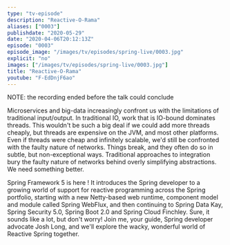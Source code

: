 ```yaml
---
type: "tv-episode"
description: "Reactive-O-Rama"
aliases: ["0003"]
publishdate: "2020-05-29"
date: "2020-04-06T20:12:13Z"
episode: "0003"
episode_image: "/images/tv/episodes/spring-live/0003.jpg"
explicit: "no"
images: ["/images/tv/episodes/spring-live/0003.jpg"]
title: "Reactive-O-Rama"
youtube: "F-EdDnjF6ao"
---
```


NOTE: the recording ended before the talk could conclude

Microservices and big-data increasingly confront us with the limitations of traditional input/output. In traditional IO, work that is IO-bound dominates threads. This wouldn't be such a big deal if we could add more threads cheaply, but threads are expensive on the JVM, and most other platforms. Even if threads were cheap and infinitely scalable, we'd still be confronted with the faulty nature of networks. Things break, and they often do so in subtle, but non-exceptional ways. Traditional approaches to integration bury the faulty nature of networks behind overly simplifying abstractions. We need something better.

Spring Framework 5 is here ! It introduces the Spring developer to a growing world of support for reactive programming across the Spring portfolio, starting with a new Netty-based web runtime, component model and module called Spring WebFlux, and then continuing to Spring Data Kay, Spring Security 5.0, Spring Boot 2.0 and Spring Cloud Finchley. Sure, it sounds like a lot, but don't worry! Join me, your guide, Spring developer advocate Josh Long, and we'll explore the wacky, wonderful world of Reactive Spring together.

